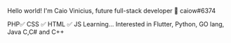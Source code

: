 Hello world! I'm Caio Vinicius, future full-stack developer 👋
caiow#6374

PHP✅ CSS ✅ HTML ✅ 
JS Learning...
Interested in 
Flutter, 
Python, 
GO lang, 
Java
C,C# and C++
